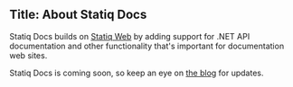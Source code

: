 ﻿Title: About Statiq Docs
---
Statiq Docs builds on [Statiq Web](/web) by adding support for .NET API documentation and other functionality that's important for documentation web sites.

Statiq Docs is coming soon, so keep an eye on [the blog](/blog) for updates.